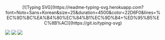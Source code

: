 
<!-- <p align="center">
  <samp>
    <a href="">portfolio</a> .
    <a href="">discord</a> .
    <a href="">LinkedIn</a>
  </samp>
</p> -->

<div id="badges"  align="center">
[![Typing SVG](https://readme-typing-svg.herokuapp.com?font=Noto+Sans+Korean&size=25&duration=4500&color=22D6F0&lines=%EC%9D%BC%EA%B4%80%EC%84%B1%EC%9D%B4+%ED%95%B5%EC%8B%AC)](https://git.io/typing-svg)
</div>

<p align="start" >
   <img src="https://github-readme-streak-stats.herokuapp.com/?user=Shoko118&theme=tokyonight" />
  <img src="https://github-readme-stats.vercel.app/api?username=Shoko118&theme=tokyonight&show_icons=true" />
  <img src="https://github-profile-summary-cards.vercel.app/api/cards/profile-details?username=Shoko118&theme=github_dark" />
  <!--   <img src="https://github-readme-stats.vercel.app/api?username=Shoko118&show_icons=true&theme=tokyonight" /> -->
<!--   <img src="https://github-readme-stats.vercel.app/api/top-langs/?username=Shoko118&layout=compact&theme=radical" /> -->
</p>


<!--
**Shoko118/Shoko118** is a ✨ _special_ ✨ repository because its `README.md` (this file) appears on your GitHub profile.

Here are some ideas to get you started:

- 🔭 I’m currently working on ...
- 🌱 I’m currently learning ...
- 👯 I’m looking to collaborate on ...
- 🤔 I’m looking for help with ...
- 💬 Ask me about ...
- 📫 How to reach me: ...
- 😄 Pronouns: ...
- ⚡ Fun fact: ...
-->
